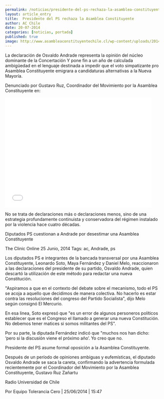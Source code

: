 ```yaml
---
permalink: /noticias/presidente-del-ps-rechaza-la-asamblea-constituyente.html
layout: article_entry
title:  Presidente del PS rechaza la Asamblea Constituyente
author: AC Chile
date: 20-07-2014
categories: [noticias, portada]
published: true
image: http://www.asambleaconstituyentechile.cl/wp-content/uploads/2014/06/Andrade-Monckeberg.jpg
---
```


La declaración de Osvaldo Andrade representa la opinión del núcleo dominante de la Concertación Y pone fin a un año de calculada ambigüedad en el lenguaje destinada a impedir que el voto simpatizante pro Asamblea Constituyente emigrara a candidaturas alternativas a la Nueva Mayoría.  

Denunciado por Gustavo Ruz, Coordinador del Movimiento por la Asamblea Constituyente en:

<iframe width="480" height="360" src="//www.youtube-nocookie.com/embed/NsNJlRYaWTg" frameborder="0" allowfullscreen></iframe>

No se trata de declaraciones más o declaraciones menos, sino de una estrategia profundamente continuista y conservadora del régimen instalado por la violencia hace cuatro décadas.

Diputados PS cuestionan a Andrade por desestimar una Asamblea Constituyente

The Clinic Online 25 Junio, 2014 Tags: ac, Andrade, ps

Los diputados PS e integrantes de la bancada transversal por una Asamblea Constituyente, Leonardo Soto, Maya Fernández y Daniel Melo, reaccionaron a las declaraciones del presidente de su partido, Osvaldo Andrade, quien descartó la utilización de este método para redactar una nueva Constitución.

"Aspiramos a que en el contexto del debate sobre el mecanismo, todo el PS se acoja a aquello que decidimos de manera colectiva. No hacerlo es estar contra las resoluciones del congreso del Partido Socialista", dijo Melo según consignó El Mercurio.

En esa linea, Soto expresó que "es un error de algunos personeros políticos establecer que es el Congreso el llamado a generar una nueva Constitución. No debemos tener matices si somos militantes del PS".

Por su parte, la diputada Fernández indicó que "muchos nos han dicho: ‘pero si la discusión viene el próximo año’. Yo creo que no.

Presidente del PS asume formal oposición a la Asamblea Constituyente.

Después de un período de opiniones ambiguas y eufemísticas, el diputado Osvaldo Andrade se saca la careta, confirmando la advertencia formulada recientemente por el Coordinador del Movimiento por la Asamblea Constituyente, Gustavo Ruz Zañartu

Radio Universidad de Chile

Por Equipo Tolerancia Cero | 25/06/2014 | 15:47